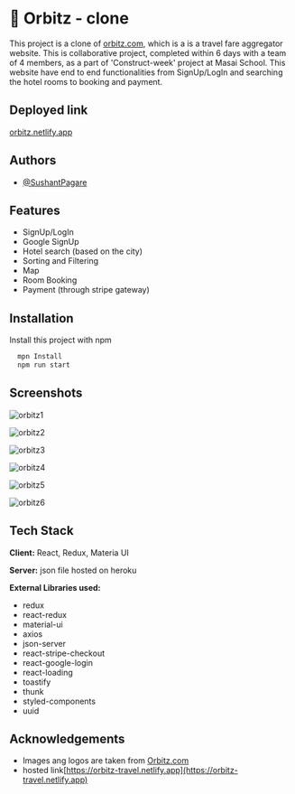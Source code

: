 # 🏨 Orbitz - clone

This project is a clone of [orbitz.com](https://www.orbitz.com/), which is a  is a travel fare aggregator website.
This is collaborative project, completed within 6 days with a team of 4 members, as a part of 'Construct-week' project at Masai School. This website have end to end functionalities from SignUp/LogIn and searching the hotel rooms to booking and payment. 


## Deployed link

[orbitz.netlify.app](https://orbitz-travel.netlify.app)


## Authors

- [@SushantPagare](https://github.com/SushantPagare/)

  
## Features

- SignUp/LogIn
- Google SignUp
- Hotel search (based on the city)
- Sorting and Filtering
- Map
- Room Booking
- Payment (through stripe gateway)


  
   
## Installation

Install this project with npm

```bash
  mpn Install
  npm run start
```
    
## Screenshots

![orbitz1](https://user-images.githubusercontent.com/81069961/133473001-31483b43-8066-49f2-b724-ec7ab90ca5f3.png)
  
![orbitz2](https://user-images.githubusercontent.com/81069961/133473025-abd16249-2fb4-4154-a87d-a9642836eaa7.png)

![orbitz3](https://user-images.githubusercontent.com/81069961/133473089-f210be53-3f57-4ddd-abab-dbc5739f1c54.png)

![orbitz4](https://user-images.githubusercontent.com/81069961/133473143-e5590bca-ebf7-4b82-a3c2-2bfe25d781b0.png)

![orbitz5](https://user-images.githubusercontent.com/81069961/133473147-c5573ecd-df68-492f-a8f4-305222dad5d1.png)

![orbitz6](https://user-images.githubusercontent.com/81069961/133473198-11c31b92-bf07-474f-b140-ccde5b88370d.png)
  
## Tech Stack

**Client:** React, Redux, Materia UI

**Server:** json file hosted on heroku

**External Libraries used:** 
- redux
- react-redux
- material-ui
- axios
- json-server
- react-stripe-checkout
- react-google-login
- react-loading
- toastify
- thunk
- styled-components
- uuid

  
## Acknowledgements

 - Images ang logos are taken from [Orbitz.com](https://orbitz.com)
 - hosted link[https://orbitz-travel.netlify.app](https://orbitz-travel.netlify.app)
